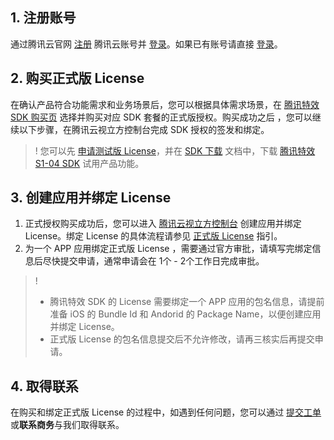 ## 1. 注册账号[](id:step1)
通过腾讯云官网 [注册](https://cloud.tencent.com/register?s_url=https%3A%2F%2Fcloud.tencent.com%2F%3FfromSource%3Dgwzcw.181003.181003.181003%26gclid%3DEAIaIQobChMIsfGko-Pu1QIVBAUqCh30AQM6EAAYASAAEgIig_D_BwE) 腾讯云账号并 [登录](https://cloud.tencent.com/login?s_url=https%3A%2F%2Fcloud.tencent.com%2F%3FfromSource%3Dgwzcw.181003.181003.181003%26gclid%3DEAIaIQobChMIsfGko-Pu1QIVBAUqCh30AQM6EAAYASAAEgIig_D_BwE)。如果已有账号请直接 [登录](https://cloud.tencent.com/login?s_url=https%3A%2F%2Fcloud.tencent.com%2F%3FfromSource%3Dgwzcw.181003.181003.181003%26gclid%3DEAIaIQobChMIsfGko-Pu1QIVBAUqCh30AQM6EAAYASAAEgIig_D_BwE)。

## 2. 购买正式版 License[](id:step2)
在确认产品符合功能需求和业务场景后，您可以根据具体需求场景，在 [腾讯特效 SDK 购买页](https://buy.cloud.tencent.com/vcube) 选择并购买对应 SDK 套餐的正式版授权。购买成功之后 ，您可以继续以下步骤，在腾讯云视立方控制台完成 SDK 授权的签发和绑定。

>! 您可以先 [申请测试版 License](https://cloud.tencent.com/document/product/616/65878?!preview&!editLang=zh)，并在 [SDK 下载](https://cloud.tencent.com/document/product/616/65876?!preview&!editLang=zh) 文档中，下载 [腾讯特效S1-04 SDK](https://cloud.tencent.com/document/product/616/67043?!preview&!editLang=zh#setS) 试用产品功能。

## 3. 创建应用并绑定 License[](id:step3)
1. 正式授权购买成功后，您可以进入 [腾讯云视立方控制台](https://console.cloud.tencent.com/vcube) 创建应用并绑定 License。绑定 License 的具体流程请参见 [正式版 License](https://cloud.tencent.com/document/product/616/65879?!preview&!editLang=z) 指引。
2. 为一个 APP 应用绑定正式版 License ，需要通过官方审批，请填写完绑定信息后尽快提交申请，通常申请会在 1个 - 2个工作日完成审批。

>! 
>- 腾讯特效 SDK 的 License 需要绑定一个 APP 应用的包名信息，请提前准备 iOS 的 Bundle Id 和 Andorid 的 Package Name，以便创建应用并绑定 License。
>- 正式版 License 的包名信息提交后不允许修改，请再三核实后再提交申请。

## 4. 取得联系[](id:step4)
在购买和绑定正式版 License 的过程中，如遇到任何问题，您可以通过 [提交工单](https://console.cloud.tencent.com/workorder/category) 或**联系商务**与我们取得联系。

 
